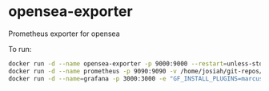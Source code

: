 # opensea-exporter
Prometheus exporter for opensea

To run:

```bash
docker run -d --name opensea-exporter -p 9000:9000 --restart=unless-stopped opensea-exporter:latest
docker run -d --name prometheus -p 9090:9090 -v /home/josiah/git-repos/opensea-exporter/prometheus.yaml:/etc/prometheus/prometheus.yml prom/prometheus
docker run -d --name=grafana -p 3000:3000 -e "GF_INSTALL_PLUGINS=marcusolsson-json-datasource,dalvany-image-panel" grafana/grafana
```